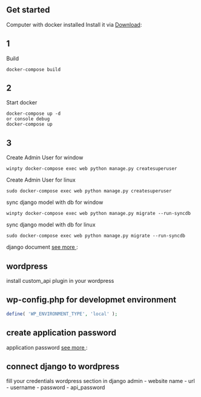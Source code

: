 ## Get started
Computer with docker installed 
Install it via [Download](https://www.docker.com/):

## 1 
Build
```shell
docker-compose build
```
## 2 
Start docker
```shell
docker-compose up -d
or console debug
docker-compose up 
```
## 3 
Create Admin User for window
```shell
winpty docker-compose exec web python manage.py createsuperuser
```
Create Admin User for linux
```shell
sudo docker-compose exec web python manage.py createsuperuser
```

sync django model with db for window
```shell
winpty docker-compose exec web python manage.py migrate --run-syncdb
```

sync django model with db for linux
```shell
sudo docker-compose exec web python manage.py migrate --run-syncdb
```

django document [see more ](https://www.djangoproject.com/):


## wordpress

install custom_api plugin in your wordpress

## wp-config.php for developmet environment
```php
define( 'WP_ENVIRONMENT_TYPE', 'local' );
```

## create application password 

application password [see more ](https://www.paidmembershipspro.com/create-application-password-wordpress/):


## connect django to wordpress
fill your credentials  wordpress section in django admin
    - website name
    - url
    - username
    - password
    - api_password 